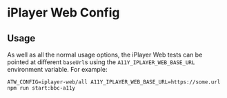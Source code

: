 # iPlayer Web Config

## Usage

As well as all the normal usage options, the iPlayer Web tests can be pointed at different `baseUrl`s using the `A11Y_IPLAYER_WEB_BASE_URL` environment variable. For example:


```
ATW_CONFIG=iplayer-web/all A11Y_IPLAYER_WEB_BASE_URL=https://some.url npm run start:bbc-a11y
```
